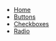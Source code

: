 - [Home](/component-docs/buttons.md)
- [Buttons](/component-docs/buttons.md)
- [Checkboxes](/component-docs/checkboxes.md)
- [Radio](/component-docs/radio.md)

